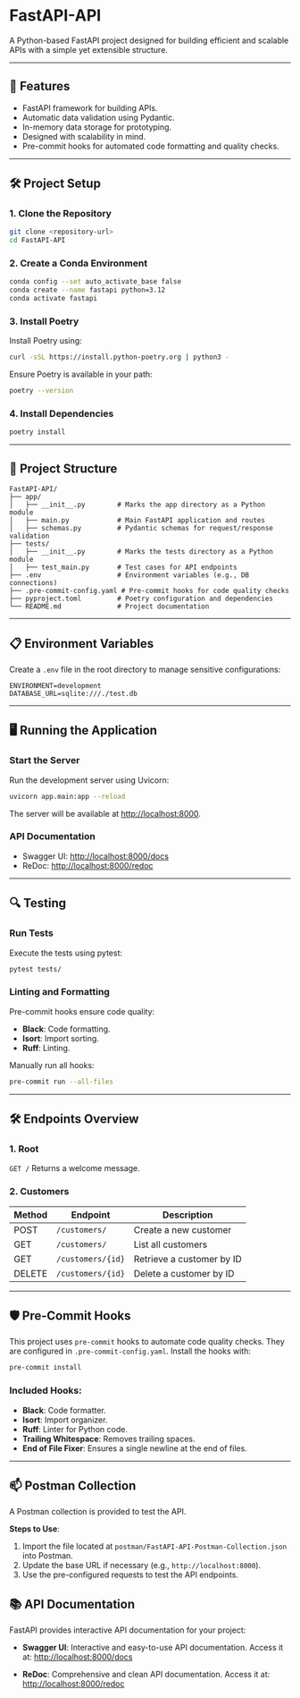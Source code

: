 
# FastAPI-API

A Python-based FastAPI project designed for building efficient and scalable APIs with a simple yet extensible structure.

---

## 🚀 **Features**
- FastAPI framework for building APIs.
- Automatic data validation using Pydantic.
- In-memory data storage for prototyping.
- Designed with scalability in mind.
- Pre-commit hooks for automated code formatting and quality checks.

---

## 🛠️ **Project Setup**

### **1. Clone the Repository**
```bash
git clone <repository-url>
cd FastAPI-API
```

### **2. Create a Conda Environment**
```bash
conda config --set auto_activate_base false
conda create --name fastapi python=3.12
conda activate fastapi
```

### **3. Install Poetry**
Install Poetry using:
```bash
curl -sSL https://install.python-poetry.org | python3 -
```

Ensure Poetry is available in your path:
```bash
poetry --version
```

### **4. Install Dependencies**
```bash
poetry install
```

---

## 📂 **Project Structure**
```
FastAPI-API/
├── app/
│   ├── __init__.py        # Marks the app directory as a Python module
│   ├── main.py            # Main FastAPI application and routes
│   ├── schemas.py         # Pydantic schemas for request/response validation
├── tests/
│   ├── __init__.py        # Marks the tests directory as a Python module
│   ├── test_main.py       # Test cases for API endpoints
├── .env                   # Environment variables (e.g., DB connections)
├── .pre-commit-config.yaml # Pre-commit hooks for code quality checks
├── pyproject.toml         # Poetry configuration and dependencies
└── README.md              # Project documentation
```

---

## 📋 **Environment Variables**
Create a `.env` file in the root directory to manage sensitive configurations:
```env
ENVIRONMENT=development
DATABASE_URL=sqlite:///./test.db
```

---

## 🖥️ **Running the Application**

### **Start the Server**
Run the development server using Uvicorn:
```bash
uvicorn app.main:app --reload
```

The server will be available at [http://localhost:8000](http://localhost:8000).

### **API Documentation**
- Swagger UI: [http://localhost:8000/docs](http://localhost:8000/docs)
- ReDoc: [http://localhost:8000/redoc](http://localhost:8000/redoc)

---

## 🔍 **Testing**

### **Run Tests**
Execute the tests using pytest:
```bash
pytest tests/
```

### **Linting and Formatting**
Pre-commit hooks ensure code quality:
- **Black**: Code formatting.
- **Isort**: Import sorting.
- **Ruff**: Linting.

Manually run all hooks:
```bash
pre-commit run --all-files
```

---

## 🛠️ **Endpoints Overview**

### **1. Root**
`GET /`
Returns a welcome message.

### **2. Customers**
| Method | Endpoint                | Description                 |
|--------|--------------------------|-----------------------------|
| POST   | `/customers/`           | Create a new customer       |
| GET    | `/customers/`           | List all customers          |
| GET    | `/customers/{id}`       | Retrieve a customer by ID   |
| DELETE | `/customers/{id}`       | Delete a customer by ID     |

---

## 🛡️ **Pre-Commit Hooks**

This project uses `pre-commit` hooks to automate code quality checks. They are configured in `.pre-commit-config.yaml`. Install the hooks with:
```bash
pre-commit install
```

### Included Hooks:
- **Black**: Code formatter.
- **Isort**: Import organizer.
- **Ruff**: Linter for Python code.
- **Trailing Whitespace**: Removes trailing spaces.
- **End of File Fixer**: Ensures a single newline at the end of files.

---

## 📫 **Postman Collection**
A Postman collection is provided to test the API.

**Steps to Use**:
1. Import the file located at `postman/FastAPI-API-Postman-Collection.json` into Postman.
2. Update the base URL if necessary (e.g., `http://localhost:8000`).
3. Use the pre-configured requests to test the API endpoints.

## 📚 **API Documentation**

FastAPI provides interactive API documentation for your project:

- **Swagger UI**: Interactive and easy-to-use API documentation.
  Access it at: [http://localhost:8000/docs](http://localhost:8000/docs)

- **ReDoc**: Comprehensive and clean API documentation.
  Access it at: [http://localhost:8000/redoc](http://localhost:8000/redoc)
